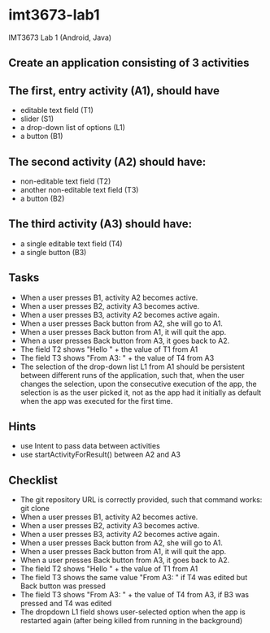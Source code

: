 # imt3673-lab1
IMT3673 Lab 1 (Android, Java)

## Create an application consisting of 3 activities

## The first, entry activity (A1), should have
* editable text field (T1)
* slider (S1)
* a drop-down list of options (L1)
* a button (B1)

## The second activity (A2) should have:
* non-editable text field (T2)
* another non-editable text field (T3)
* a button (B2)

## The third activity (A3) should have:
* a single editable text field (T4)
* a single button (B3)

## Tasks
* When a user presses B1, activity A2 becomes active.
* When a user presses B2, activity A3 becomes active.
* When a user presses B3, activity A2 becomes active again.
* When a user presses Back button from A2, she will go to A1.
* When a user presses Back button from A1, it will quit the app.
* When a user presses Back button from A3, it goes back to A2.
* The field T2 shows "Hello " + the value of T1 from A1
* The field T3 shows "From A3: " + the value of T4 from A3
* The selection of the drop-down list L1 from A1 should be persistent between different runs of the application, such that, when the user changes the selection, upon the consecutive execution of the app, the selection is as the user picked it, not as the app had it initially as default when the app was executed for the first time.

## Hints
* use Intent to pass data between activities
* use startActivityForResult() between A2 and A3

## Checklist
* The git repository URL is correctly provided, such that command works: git clone <url>
* When a user presses B1, activity A2 becomes active.
* When a user presses B2, activity A3 becomes active.
* When a user presses B3, activity A2 becomes active again.
* When a user presses Back button from A2, she will go to A1.
* When a user presses Back button from A1, it will quit the app.
* When a user presses Back button from A3, it goes back to A2.
* The field T2 shows "Hello " + the value of T1 from A1
* The field T3 shows the same value "From A3: " if T4 was edited but Back button was pressed
* The field T3 shows "From A3: " + the value of T4 from A3, if B3 was pressed and T4 was edited
* The dropdown L1 field shows user-selected option when the app is restarted again (after being killed from running in the background)
